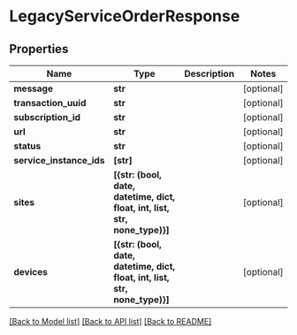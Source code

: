 # LegacyServiceOrderResponse


## Properties
Name | Type | Description | Notes
------------ | ------------- | ------------- | -------------
**message** | **str** |  | [optional] 
**transaction_uuid** | **str** |  | [optional] 
**subscription_id** | **str** |  | [optional] 
**url** | **str** |  | [optional] 
**status** | **str** |  | [optional] 
**service_instance_ids** | **[str]** |  | [optional] 
**sites** | **[{str: (bool, date, datetime, dict, float, int, list, str, none_type)}]** |  | [optional] 
**devices** | **[{str: (bool, date, datetime, dict, float, int, list, str, none_type)}]** |  | [optional] 

[[Back to Model list]](../README.md#documentation-for-models) [[Back to API list]](../README.md#documentation-for-api-endpoints) [[Back to README]](../README.md)


